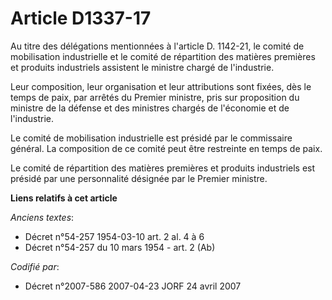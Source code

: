 # Article D1337-17

Au titre des délégations mentionnées à l'article D. 1142-21, le comité de mobilisation industrielle et le comité de
répartition des matières premières et produits industriels assistent le ministre chargé de l'industrie. 

Leur composition, leur organisation et leur attributions sont fixées, dès le temps de paix, par arrêtés du Premier ministre,
pris sur proposition du ministre de la défense et des ministres chargés de l'économie et de l'industrie. 

Le comité de mobilisation industrielle est présidé par le commissaire général. La composition de ce comité peut être
restreinte en temps de paix. 

Le comité de répartition des matières premières et produits industriels est présidé par une personnalité désignée par le
Premier ministre.

**Liens relatifs à cet article**

_Anciens textes_:

  - Décret n°54-257 1954-03-10 art. 2 al. 4 à 6
  - Décret n°54-257 du 10 mars 1954 - art. 2 (Ab)

_Codifié par_:

  - Décret n°2007-586 2007-04-23 JORF 24 avril 2007
